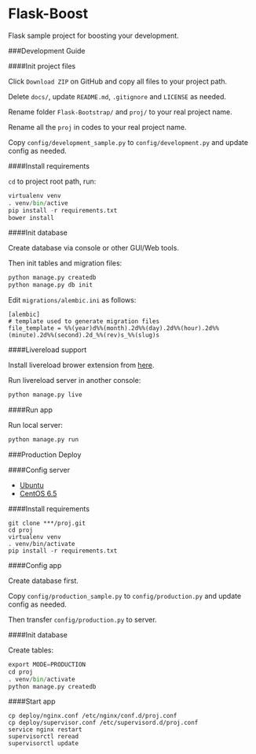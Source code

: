 Flask-Boost
===============

Flask sample project for boosting your development.

###Development Guide

####Init project files

Click `Download ZIP` on GitHub and copy all files to your project path.

Delete `docs/`, update `README.md`, `.gitignore` and `LICENSE` as needed.

Rename folder `Flask-Bootstrap/` and `proj/` to your real project name.

Rename all the `proj` in codes to your real project name.

Copy `config/development_sample.py` to `config/development.py` and update config as needed.

####Install requirements

`cd` to project root path, run:
 
```py
virtualenv venv
. venv/bin/active
pip install -r requirements.txt
bower install
```

####Init database

Create database via console or other GUI/Web tools.

Then init tables and migration files:

```py
python manage.py createdb
python manage.py db init
```

Edit `migrations/alembic.ini` as follows:

```
[alembic]
# template used to generate migration files
file_template = %%(year)d%%(month).2d%%(day).2d%%(hour).2d%%(minute).2d%%(second).2d_%%(rev)s_%%(slug)s
```

####Livereload support

Install livereload brower extension from [here](http://feedback.livereload.com/knowledgebase/articles/86242-how-do-i-install-and-use-the-browser-extensions-).

Run livereload server in another console:

```py
python manage.py live
```

####Run app

Run local server:

```py
python manage.py run
```

###Production Deploy

####Config server

* [Ubuntu](http://wiki.hustlzp.com/post/ubuntu-server-config)
* [CentOS 6.5](http://wiki.hustlzp.com/post/linux/centos)

####Install requirements

```
git clone ***/proj.git
cd proj
virtualenv venv
. venv/bin/activate
pip install -r requirements.txt
```

####Config app

Create database first.

Copy `config/production_sample.py` to `config/production.py` and update config as needed.

Then transfer `config/production.py` to server.

####Init database

Create tables:

```py
export MODE=PRODUCTION
cd proj
. venv/bin/activate
python manage.py createdb
```

####Start app

```
cp deploy/nginx.conf /etc/nginx/conf.d/proj.conf
cp deploy/supervisor.conf /etc/supervisord.d/proj.conf
service nginx restart
supervisorctl reread
supervisorctl update
```
